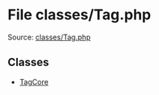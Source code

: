 File classes/Tag.php
=========

Source: [classes/Tag.php](https://github.com/PrestaShop/PrestaShop/blob/1.6.0.1/classes/Tag.php)


Classes
-------

* [TagCore](class.TagCore.md)

